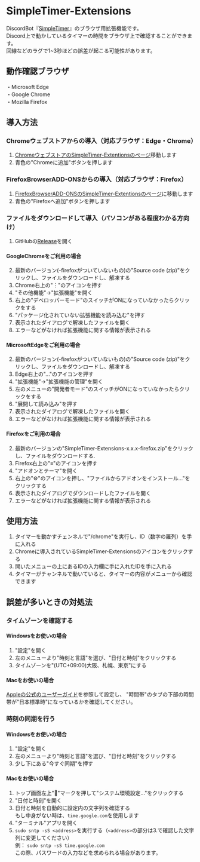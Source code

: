 # SimpleTimer-Extensions
DiscordBot『[SimpleTimer](https://source.simpletimer.dev/)』のブラウザ用拡張機能です。  
Discord上で動かしているタイマーの時間をブラウザ上で確認することができます。  
回線などのラグで1~3秒ほどの誤差が起こる可能性があります。

## 動作確認ブラウザ
・Microsoft Edge  
・Google Chrome  
・Mozilla Firefox  

## 導入方法
### Chromeウェブストアからの導入（対応ブラウザ：Edge・Chrome）
1. [ChromeウェブストアのSimpleTimer-Extentionsのページ](https://chromestore.ext.simpletimer.dev
)移動します
2. 青色の"Chromeに追加"ボタンを押します
### FirefoxBrowserADD-ONSからの導入（対応ブラウザ：Firefox）
1. [FirefoxBrowserADD-ONSのSimpleTimer-Extentionsのページ](http://mozilla.ext.simpletimer.dev/)に移動します
2. 青色の"Firefoxへ追加"ボタンを押します
### ファイルをダウンロードして導入（パソコンがある程度わかる方向け）
1. GitHubの[Release](https://github.com/JanMaki/SimpleTimer-Extensions/releases/)を開く
#### GoogleChromeをご利用の場合
2. 最新のバージョン(-firefoxがついていないもの)の"Source code (zip)"をクリックし、ファイルをダウンロードし、解凍する
3. Chrome右上の"︙"のアイコンを押す
4. "その他機能"->"拡張機能"を開く
6. 右上の"デベロッパーモード"のスイッチがONになっていなかったらクリックをする
7. "パッケージ化されていない拡張機能を読み込む"を押す
8. 表示されたダイアログで解凍したファイルを開く
9. エラーなどがなければ拡張機能に関する情報が表示される
#### MicrosoftEdgeをご利用の場合
2. 最新のバージョン(-firefoxがついていないもの)の"Source code (zip)"をクリックし、ファイルをダウンロードし、解凍する
3. Edge右上の"…"のアイコンを押す
4. "拡張機能"->"拡張機能の管理"を開く
6. 左のメニューの"開発者モード"のスイッチがONになっていなかったらクリックをする
7. "展開して読み込み"を押す
8. 表示されたダイアログで解凍したファイルを開く
9. エラーなどがなければ拡張機能に関する情報が表示される
#### Firefoxをご利用の場合
2. 最新のバージョンの"SimpleTimer-Extensions-x.x.x-firefox.zip"をクリックし、ファイルをダウンロードする. 
3. Firefox右上の"≡"のアイコンを押す
4. "アドオンとテーマ"を開く
5. 右上の"⚙"のアイコンを押し、"ファイルからアドオンをインストール..."をクリックする
6. 表示されたダイアログでダウンロードしたファイルを開く
7. エラーなどがなければ拡張機能に関する情報が表示される

## 使用方法
1. タイマーを動かすチェンネルで"/chrome"を実行し、ID（数字の羅列）を手に入れる
2. Chromeに導入されているSimpleTimer-Extensionsのアイコンをクリックする
3. 開いたメニューの上にあるIDの入力欄に手に入れたIDを手に入れる
4. タイマーがチャンネルで動いていると、タイマーの内容がメニューから確認できます

## 誤差が多いときの対処法
### タイムゾーンを確認する
#### Windowsをお使いの場合
1. "設定"を開く
2. 左のメニューより"時刻と言語"を選び、"日付と時刻"をクリックする
3. タイムゾーンを"(UTC+09:00)大阪、札幌、東京"にする
#### Macをお使いの場合
[Appleの公式のユーザーガイド](https://support.apple.com/ja-jp/guide/mac-help/mchlp2996/mac)を参照して設定し、
"時間帯"のタブの下部の時間帯が"日本標準時"になっているかを確認してください。
### 時刻の同期を行う
#### Windowsをお使いの場合
1. "設定"を開く
2. 左のメニューより"時刻と言語"を選び、"日付と時刻"をクリックする
3. 少し下にある"今すぐ同期"を押す
#### Macをお使いの場合
1. トップ画面左上"🍎"マークを押して"システム環境設定…"をクリックする
2. "日付と時刻"を開く
3. 日付と時刻を自動的に設定内の文字列を確認する  
もし中身がない時は、`time.google.com`を使用します
5. "ターミナル"アプリを開く
6. `sudo sntp -sS <address>`を実行する（`<address>`の部分は3.で確認した文字列に変更してください）  
  例： `sudo sntp -sS time.google.com`  
  この際、パスワードの入力などを求められる場合があります。
